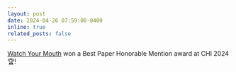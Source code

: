 ```yaml
---
layout: post
date: 2024-04-26 07:59:00-0400
inline: true
related_posts: false
---
```


[Watch Your Mouth](https://dl.acm.org/doi/10.1145/3613904.3642092) won a Best Paper Honorable Mention award at CHI 2024 🏆!
